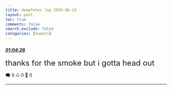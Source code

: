 ```yaml
---
title: deepfates log 2019-06-14
layout: post
toc: true
comments: false
search_exclude: false
categories: [tweets]
---
```



#### <a href = "https://twitter.com/deepfates/status/1139428366367391745">*01:04:26*</a>

<font size="5">thanks for the smoke but i gotta head out</font>



🗨️ 0 ♺ 0 🤍  0   

---
    
            

